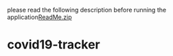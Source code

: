 please read the following description before running the application[ReadMe.zip](https://github.com/KamelShamout/covid19-tracker/files/7009215/ReadMe.zip)
# covid19-tracker
